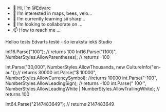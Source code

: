 - 👋 Hi, I’m @Edvarc
- 👀 I’m interested in maps, bees, velo...
- 🌱 I’m currently learning sii sharp...
- 💞️ I’m looking to collaborate on ...
- 📫 How to reach me ...

<!---
Edvarc/Edvarc is a ✨ special ✨ repository because its `README.md` (this file) appears on your GitHub profile.
You can click the Preview link to take a look at your changes.
--->
Helloo
tests
Edvarts testē - šo ierakstu iekš Studio

Int16.Parse("100"); // returns 100
Int16.Parse("(100)", NumberStyles.AllowParentheses); // returns -100

int.Parse("30,000", NumberStyles.AllowThousands, new CultureInfo("en-au"));// returns 30000
int.Parse("$ 10000", NumberStyles.AllowCurrencySymbol); //returns 10000
int.Parse("-100", NumberStyles.AllowLeadingSign); // returns -100
int.Parse(" 100 ", NumberStyles.AllowLeadingWhite | NumberStyles.AllowTrailingWhite); // returns 100

Int64.Parse("2147483649"); // returns 2147483649